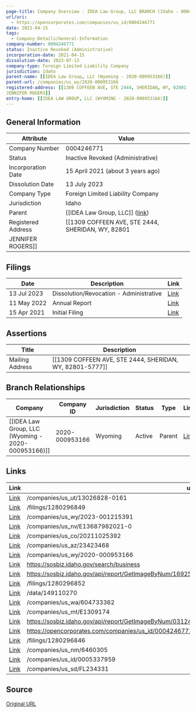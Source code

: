 ```yaml
---
page-title: Company Overview - IDEA Law Group, LLC BRANCH (Idaho - 0004246771)
url/uri:
  - https://opencorporates.com/companies/us_id/0004246771
date: 2021-04-15
tags:
  - Company-Details/General-Information
company-number: 0004246771
status: Inactive Revoked (Administrative)
incorporation-date: 2021-04-15
dissolution-date: 2023-07-13
company-type: Foreign Limited Liability Company
jurisdiction: Idaho
parent-name: [[IDEA Law Group, LLC (Wyoming - 2020-000953166)]]
parent-url: /companies/us_wy/2020-000953166
registered-address: [[1309 COFFEEN AVE, STE 2444, SHERIDAN, WY, 82801
JENNIFER ROGERS]]
entry-home: [[IDEA LAW GROUP, LLC (WYOMING - 2020-000953166)]]
---
```


## General Information
| Attribute          | Value                                       |
|--------------------|---------------------------------------------|
| Company Number     | 0004246771                                  |
| Status             | Inactive Revoked (Administrative)           |
| Incorporation Date | 15 April 2021 (about 3 years ago)           |
| Dissolution Date   | 13 July 2023                                |
| Company Type       | Foreign Limited Liability Company           |
| Jurisdiction       | Idaho                                       |
| Parent             | [[IDEA Law Group, LLC]] ([link](/companies/us_wy/2020-000953166)) |
| Registered Address | [[1309 COFFEEN AVE, STE 2444, SHERIDAN, WY, 82801
JENNIFER ROGERS]] |

## Filings
| Date        | Description                    | Link |
|-------------|--------------------------------|-------|
| 13 Jul 2023 | Dissolution/Revocation - Administrative | [Link](https://opencorporates.com/filings/1280296846) |
| 11 May 2022 | Annual Report           | [Link](https://opencorporates.com/filings/1280296849) |
| 15 Apr 2021 | Initial Filing          | [Link](https://opencorporates.com/filings/1280296852) |

## Assertions
| Title               | Description                                             |
|---------------------|---------------------------------------------------------|
| Mailing Address     | [[1309 COFFEEN AVE, STE 2444, SHERIDAN, WY, 82801-5777]] |

## Branch Relationships
| Company                       | Company ID            | Jurisdiction         | Status   | Type       | Link                                | Start Date   | End Date     | Statement Link                      |
|--------------------------------|----------------------|----------------------|----------|------------|-------------------------------------|--------------|--------------|-------------------------------------|
| [[IDEA Law Group, LLC (Wyoming - 2020-000953166)]] | 2020-000953166       | Wyoming              | Active   | Parent     | [Link](https://opencorporates.com/companies/us_wy/2020-000953166) | 21 Oct 2020  | N/A          | [Statement](https://opencorporates.com/statements/1671905920) |

## Links
| Link   | url                            
|--------|--------------------------------|
| [Link](/companies/us_ut/13026828-0161) |/companies/us_ut/13026828-0161|
| [Link](/filings/1280296849) |/filings/1280296849           |
| [Link](/companies/us_wy/2023-001215391) |/companies/us_wy/2023-001215391|
| [Link](/companies/us_nv/E13687982021-0) |/companies/us_nv/E13687982021-0|
| [Link](/companies/us_co/20211025392) |/companies/us_co/20211025392  |
| [Link](/companies/us_az/23423468) |/companies/us_az/23423468     |
| [Link](/companies/us_wy/2020-000953166) |/companies/us_wy/2020-000953166|
| [Link](https://sosbiz.idaho.gov/search/business) |https://sosbiz.idaho.gov/search/business|
| [Link](https://sosbiz.idaho.gov/api/report/GetImageByNum/169250101239009158017020003224094011229040064236) |https://sosbiz.idaho.gov/api/report/GetImageByNum/169250101239009158017020003224094011229040064236|
| [Link](/filings/1280296852) |/filings/1280296852           |
| [Link](/data/149110270) |/data/149110270               |
| [Link](/companies/us_wa/604733362) |/companies/us_wa/604733362    |
| [Link](/companies/us_mt/E1309174) |/companies/us_mt/E1309174     |
| [Link](https://sosbiz.idaho.gov/api/report/GetImageByNum/031247048022231029147008105046085063072202010076) |https://sosbiz.idaho.gov/api/report/GetImageByNum/031247048022231029147008105046085063072202010076|
| [Link](https://opencorporates.com/companies/us_id/0004246771/filings) |https://opencorporates.com/companies/us_id/0004246771/filings|
| [Link](/filings/1280296846) |/filings/1280296846           |
| [Link](/companies/us_nm/6460305) |/companies/us_nm/6460305      |
| [Link](/companies/us_id/0005337959) |/companies/us_id/0005337959   |
| [Link](/companies/us_sd/FL234331) |/companies/us_sd/FL234331     |

## Source
[Original URL](https://opencorporates.com/companies/us_id/0004246771)
